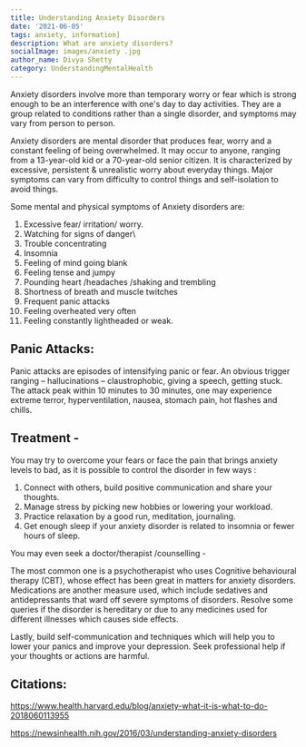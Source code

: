 ```yaml
---  
title: Understanding Anxiety Disorders
date: '2021-06-05'  
tags: anxiety, information]  
description: What are anxiety disorders? 
socialImage: images/anxiety .jpg
author_name: Divya Shetty
category: UnderstandingMentalHealth
---  
```

Anxiety disorders involve more than temporary worry or fear which is strong enough to be an interference with one's day to day activities. They are a group related to conditions rather than a single disorder, and symptoms may vary from person to person. 

Anxiety disorders are mental disorder that produces fear, worry and a constant feeling of being overwhelmed. It may occur to anyone, ranging from a 13-year-old kid or a 70-year-old senior citizen. It is characterized by excessive, persistent & unrealistic worry about everyday things. Major symptoms can vary from difficulty to control things and self-isolation to avoid things.

Some mental and physical symptoms of Anxiety disorders are:
  1. Excessive fear/ irritation/ worry.
  2. Watching for signs of danger\
  3. Trouble concentrating 
  4. Insomnia 
  5. Feeling of mind going blank
  6. Feeling tense and jumpy
  7. Pounding heart /headaches /shaking and trembling
  8. Shortness of breath and muscle twitches
  9. Frequent panic attacks
  10. Feeling overheated very often
  11. Feeling constantly lightheaded or weak.

## Panic Attacks:
Panic attacks are episodes of intensifying panic or fear. An obvious trigger ranging – hallucinations – claustrophobic, giving a speech, getting stuck. 
The attack peak within 10 minutes to 30 minutes, one may experience extreme terror, hyperventilation, nausea, stomach pain, hot flashes and chills.

## Treatment -

You may try to overcome your fears or face the pain that brings anxiety levels to bad, as it is possible to control the disorder in few ways :
  1. Connect with others, build positive communication and share your thoughts.
  2. Manage stress by picking new hobbies or lowering your workload.
  3. Practice relaxation by a good run, meditation, journaling.
  4. Get enough sleep if your anxiety disorder is related to insomnia or fewer hours of sleep.

You may even seek a doctor/therapist /counselling -

The most common one is a psychotherapist who uses Cognitive behavioural therapy (CBT), whose effect has been great in matters for anxiety disorders.
Medications are another measure used, which include sedatives and antidepressants that ward off severe symptoms of disorders.
Resolve some queries if the disorder is hereditary or due to any medicines used for different illnesses which causes side effects.

Lastly, build self-communication and techniques which will help you to lower your panics and improve your depression.
Seek professional help if your thoughts or actions are harmful.

## Citations:
https://www.health.harvard.edu/blog/anxiety-what-it-is-what-to-do-2018060113955

https://newsinhealth.nih.gov/2016/03/understanding-anxiety-disorders
